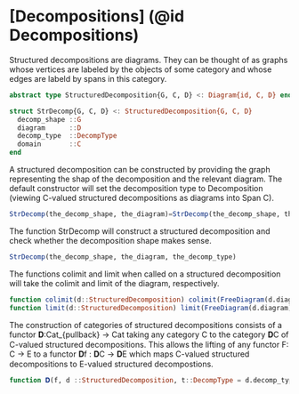# [Decompositions] (@id Decompositions)

Structured decompositions are diagrams. They can be thought of as graphs whose vertices are labeled by the objects of some category and whose edges are labeld by spans in this category. 

```julia
abstract type StructuredDecomposition{G, C, D} <: Diagram{id, C, D} end

struct StrDecomp{G, C, D} <: StructuredDecomposition{G, C, D}  
  decomp_shape ::G 
  diagram      ::D             
  decomp_type  ::DecompType
  domain       ::C  
end
```

A structured decomposition can be constructed by providing the graph representing the shap of the decomposition and the relevant diagram. The default constructor will set the decomposition type to Decomposition (viewing C-valued structured decompositions as diagrams into Span C).

```julia
StrDecomp(the_decomp_shape, the_diagram)=StrDecomp(the_decomp_shape, the_diagram, Decomposition)
```

The function StrDecomp will construct a structured decomposition and check whether the decomposition shape makes sense.

```julia
StrDecomp(the_decomp_shape, the_diagram, the_decomp_type)
```

The functions colimit and limit when called on a structured decomposition will take the colimit and limit of the diagram, respectively.

```julia
function colimit(d::StructuredDecomposition) colimit(FreeDiagram(d.diagram)) end
function limit(d::StructuredDecomposition) limit(FreeDiagram(d.diagram)) end
```

The construction of categories of structured decompositions consists of a functor 𝐃:Cat_{pullback} → Cat taking any category C to the category 𝐃C of C-valued structured decompositions. This allows the lifting of any functor F: C → E to a functor 𝐃f : 𝐃C → 𝐃E which maps C-valued structured decompositions to E-valued structured decompostions.

```julia
function 𝐃(f, d ::StructuredDecomposition, t::DecompType = d.decomp_type)::StructuredDecomposition
```